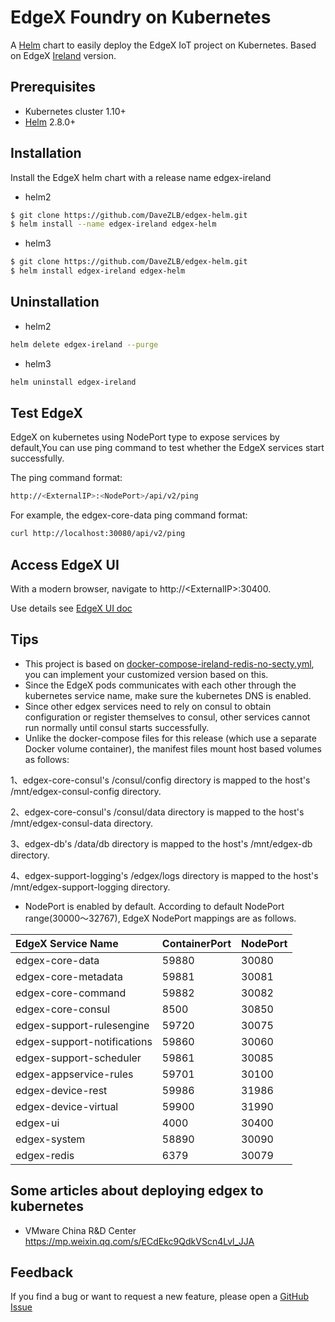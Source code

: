# EdgeX Foundry on Kubernetes

A [Helm](https://helm.sh/) chart to easily deploy the EdgeX IoT project on Kubernetes.
Based on EdgeX [Ireland](https://github.com/edgexfoundry/developer-scripts/tree/master/releases/ireland/compose-files) version.

## Prerequisites

- Kubernetes cluster 1.10+
- [Helm](https://helm.sh/) 2.8.0+

## Installation

Install the EdgeX helm chart with a release name edgex-ireland

- helm2

```bash
$ git clone https://github.com/DaveZLB/edgex-helm.git
$ helm install --name edgex-ireland edgex-helm
```

- helm3

```bash
$ git clone https://github.com/DaveZLB/edgex-helm.git
$ helm install edgex-ireland edgex-helm
```

## Uninstallation

- helm2

```bash
helm delete edgex-ireland --purge
```

- helm3

```bash
helm uninstall edgex-ireland
```

## Test EdgeX

EdgeX on kubernetes using NodePort type to expose services by default,You can use ping command to test whether the EdgeX services start successfully.

The ping command format:
```bash
http://<ExternalIP>:<NodePort>/api/v2/ping

```
For example, the edgex-core-data ping command format:

```bash
curl http://localhost:30080/api/v2/ping
```


## Access EdgeX UI

With a modern browser, navigate to http://\<ExternalIP\>:30400.

Use details see [EdgeX UI doc](https://github.com/edgexfoundry/edgex-ui-go)

## Tips

- This project is based on [docker-compose-ireland-redis-no-secty.yml](https://github.com/edgexfoundry/developer-scripts/blob/master/releases/ireland/compose-files/docker-compose-ireland-redis-no-secty.yml),
you can implement your customized version based on this.
- Since the EdgeX pods communicates with each other through the kubernetes service name, make sure the kubernetes DNS is enabled.
- Since other edgex services need to rely on consul to obtain configuration or register themselves to consul, other services cannot run normally until consul starts successfully.
- Unlike the docker-compose files for this release (which use a separate Docker volume container), the manifest files mount host based volumes as follows:

1、edgex-core-consul's /consul/config directory is mapped to the host's /mnt/edgex-consul-config directory.

2、edgex-core-consul's /consul/data directory is mapped to the host's /mnt/edgex-consul-data directory.

3、edgex-db's /data/db directory is mapped to the host's /mnt/edgex-db directory.

4、edgex-support-logging's /edgex/logs directory is mapped to the host's /mnt/edgex-support-logging directory.

- NodePort is enabled by default. According to default NodePort range(30000～32767), EdgeX NodePort mappings are as follows. 

| EdgeX Service Name          | ContainerPort | NodePort |
| :-------------------------- | ------------- | -------- |
| edgex-core-data             | 59880         | 30080    |
| edgex-core-metadata         | 59881         | 30081    |
| edgex-core-command          | 59882         | 30082    |
| edgex-core-consul           | 8500          | 30850    |
| edgex-support-rulesengine   | 59720         | 30075    |
| edgex-support-notifications | 59860         | 30060    |
| edgex-support-scheduler     | 59861         | 30085    |
| edgex-appservice-rules      | 59701         | 30100    |
| edgex-device-rest           | 59986         | 31986    |
| edgex-device-virtual        | 59900         | 31990    |
| edgex-ui                    | 4000          | 30400    |
| edgex-system                | 58890         | 30090    |
| edgex-redis                 | 6379          | 30079    |

## Some articles about deploying edgex to kubernetes

- VMware China R&D Center
https://mp.weixin.qq.com/s/ECdEkc9QdkVScn4Lvl_JJA

## Feedback

If you find a bug or want to request a new feature, please open a [GitHub Issue](https://github.com/DaveZLB/edgex-helm/issues)


